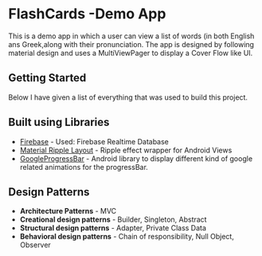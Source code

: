 # FlashCards -Demo App

This is a demo app in which a user can view a list of words (in both English ans Greek,along with their pronunciation. The app is designed by following material design and uses a MultiViewPager to display a Cover Flow like UI. 

## Getting Started

Below I have given a list of everything that was used to build this project.


## Built using Libraries

* [Firebase](https://firebase.google.com/docs/reference/android/) - Used: Firebase Realtime Database
* [Material Ripple Layout](https://github.com/balysv/material-ripple) - Ripple effect wrapper for Android Views
* [GoogleProgressBar](https://github.com/jpardogo/GoogleProgressBar) - Android library to display different kind of google related animations for the progressBar.

## Design Patterns

* **Architecture Patterns** - MVC
* **Creational design patterns** - Builder, Singleton, Abstract
* **Structural design patterns** - Adapter, Private Class Data
* **Behavioral design patterns** - Chain of responsibility, Null Object, Observer 

